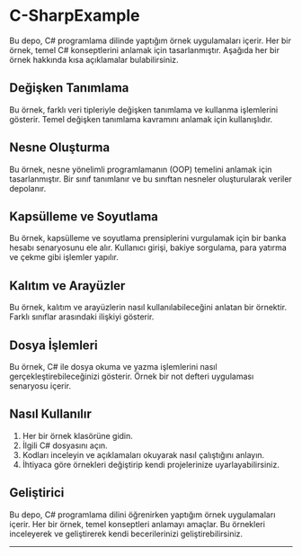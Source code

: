 # C-SharpExample

Bu depo, C# programlama dilinde yaptığım örnek uygulamaları içerir. Her bir örnek, temel C# konseptlerini anlamak için tasarlanmıştır. Aşağıda her bir örnek hakkında kısa açıklamalar bulabilirsiniz.

## Değişken Tanımlama

Bu örnek, farklı veri tipleriyle değişken tanımlama ve kullanma işlemlerini gösterir. Temel değişken tanımlama kavramını anlamak için kullanışlıdır.

## Nesne Oluşturma

Bu örnek, nesne yönelimli programlamanın (OOP) temelini anlamak için tasarlanmıştır. Bir sınıf tanımlanır ve bu sınıftan nesneler oluşturularak veriler depolanır.

## Kapsülleme ve Soyutlama

Bu örnek, kapsülleme ve soyutlama prensiplerini vurgulamak için bir banka hesabı senaryosunu ele alır. Kullanıcı girişi, bakiye sorgulama, para yatırma ve çekme gibi işlemler yapılır.

## Kalıtım ve Arayüzler

Bu örnek, kalıtım ve arayüzlerin nasıl kullanılabileceğini anlatan bir örnektir. Farklı sınıflar arasındaki ilişkiyi gösterir.

## Dosya İşlemleri

Bu örnek, C# ile dosya okuma ve yazma işlemlerini nasıl gerçekleştirebileceğinizi gösterir. Örnek bir not defteri uygulaması senaryosu içerir.

## Nasıl Kullanılır

1. Her bir örnek klasörüne gidin.
2. İlgili C# dosyasını açın.
3. Kodları inceleyin ve açıklamaları okuyarak nasıl çalıştığını anlayın.
4. İhtiyaca göre örnekleri değiştirip kendi projelerinize uyarlayabilirsiniz.

## Geliştirici

Bu depo, C# programlama dilini öğrenirken yaptığım örnek uygulamaları içerir. Her bir örnek, temel konseptleri anlamayı amaçlar. Bu örnekleri inceleyerek ve geliştirerek kendi becerilerinizi geliştirebilirsiniz.

---
